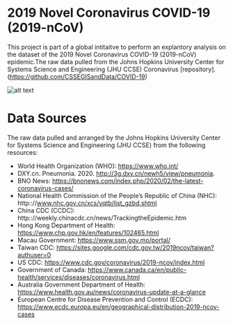 # 2019 Novel Coronavirus COVID-19 (2019-nCoV)
This project is part of a global intitaitve to perform an explantory analysis on the dataset of the 2019 Novel Coronavirus COVID-19 (2019-nCoV) epidemic.The raw data pulled from the Johns Hopkins University Center for Systems Science and Engineering (JHU CCSE) Coronavirus [repository].(https://github.com/CSSEGISandData/COVID-19)

![alt text](https://github.com/ahmadbarakt/EDA-Coronavairous/blob/master/images/2019-nCoV-CDC-23312_without_background.png)

# Data Sources
The raw data pulled and arranged by the Johns Hopkins University Center for Systems Science and Engineering (JHU CCSE) from the following resources:

- World Health Organization (WHO): https://www.who.int/
- DXY.cn. Pneumonia. 2020. http://3g.dxy.cn/newh5/view/pneumonia.
- BNO News: https://bnonews.com/index.php/2020/02/the-latest-coronavirus-cases/
- National Health Commission of the People’s Republic of China (NHC): http:://www.nhc.gov.cn/xcs/yqtb/list_gzbd.shtml
- China CDC (CCDC): http:://weekly.chinacdc.cn/news/TrackingtheEpidemic.htm
- Hong Kong Department of Health: https://www.chp.gov.hk/en/features/102465.html
- Macau Government: https://www.ssm.gov.mo/portal/
- Taiwan CDC: https://sites.google.com/cdc.gov.tw/2019ncov/taiwan?authuser=0
- US CDC: https://www.cdc.gov/coronavirus/2019-ncov/index.html
- Government of Canada: https://www.canada.ca/en/public-health/services/diseases/coronavirus.html
- Australia Government Department of Health: https://www.health.gov.au/news/coronavirus-update-at-a-glance
- European Centre for Disease Prevention and Control (ECDC): https://www.ecdc.europa.eu/en/geographical-distribution-2019-ncov-cases
